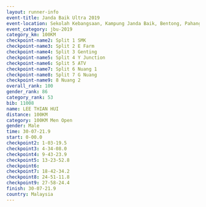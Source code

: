 ```yaml
---
layout: runner-info 
event-title: Janda Baik Ultra 2019
event-location: Sekolah Kebangsaan, Kampung Janda Baik, Bentong, Pahang, Malaysia
event_category: jbu-2019 
category_km: 100KM 
checkpoint-name2: Split 1 SMK 
checkpoint-name3: Split 2 E Farm 
checkpoint-name4: Split 3 Genting 
checkpoint-name5: Split 4 Y Junction 
checkpoint-name6: Split 5 ATV 
checkpoint-name7: Split 6 Nuang 1 
checkpoint-name8: Split 7 G Nuang 
checkpoint-name9: 8 Nuang 2 
overall_rank: 100
gender_rank: 86
category_rank: 53
bib: 11008
name: LEE THIAN HUI
distance: 100KM
category: 100KM Men Open
gender: Male
time: 30-07-21.9
start: 0-00.0
checkpoint2: 1-03-19.5
checkpoint3: 4-34-08.0
checkpoint4: 9-43-23.9
checkpoint5: 13-23-52.8
checkpoint6: 
checkpoint7: 18-42-34.2
checkpoint8: 24-51-11.8
checkpoint9: 27-58-24.4
finish: 30-07-21.9
country: Malaysia
---
```

